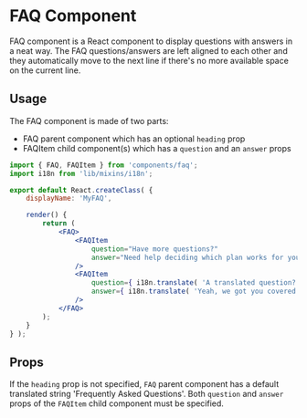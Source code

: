 FAQ Component
=============

FAQ component is a React component to display questions with answers in a neat way. The FAQ questions/answers are left
aligned to each other and they automatically move to the next line if there's no more available space on the current line.

## Usage

The FAQ component is made of two parts:
- FAQ parent component which has an optional `heading` prop
- FAQItem child component(s) which has a `question` and an `answer` props

```jsx
import { FAQ, FAQItem } from 'components/faq';
import i18n from 'lib/mixins/i18n';

export default React.createClass( {
	displayName: 'MyFAQ',

	render() {
		return (
            <FAQ>
                <FAQItem
                    question="Have more questions?"
                    answer="Need help deciding which plan works for you? Our hapiness engineers are available for any questions you may have."
                />
                <FAQItem
                    question={ i18n.translate( 'A translated question?' ) }
                    answer={ i18n.translate( 'Yeah, we got you covered!' ) }
                />
            </FAQ>
		);
	}
} );

```

## Props

If the `heading` prop is not specified, `FAQ` parent component has a default translated string 'Frequently Asked Questions'.
Both `question` and `answer` props of the `FAQItem` child component must be specified.
